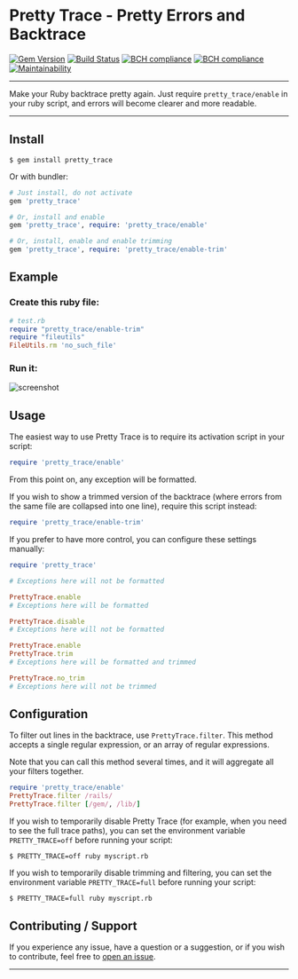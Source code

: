 Pretty Trace - Pretty Errors and Backtrace
==================================================

[![Gem Version](https://badge.fury.io/rb/pretty_trace.svg)](https://badge.fury.io/rb/pretty_trace)
[![Build Status](https://travis-ci.com/DannyBen/pretty_trace.svg?branch=master)](https://travis-ci.com/DannyBen/pretty_trace)
[![BCH compliance](https://bettercodehub.com/edge/badge/DannyBen/pretty_trace?branch=master)](https://bettercodehub.com/results/DannyBen/pretty_trace)
[![BCH compliance](https://bettercodehub.com/edge/badge/MichielCuijpers/pretty_trace?branch=master)](https://bettercodehub.com/)
[![Maintainability](https://api.codeclimate.com/v1/badges/c9db6ec58ec7ac1484aa/maintainability)](https://codeclimate.com/github/DannyBen/pretty_trace/maintainability)

---

Make your Ruby backtrace pretty again. Just require `pretty_trace/enable` 
in your ruby script, and errors will become clearer and more readable.

---


Install
--------------------------------------------------

```
$ gem install pretty_trace
```

Or with bundler:

```ruby
# Just install, do not activate
gem 'pretty_trace'

# Or, install and enable
gem 'pretty_trace', require: 'pretty_trace/enable'

# Or, install, enable and enable trimming
gem 'pretty_trace', require: 'pretty_trace/enable-trim'
```


Example
--------------------------------------------------

### Create this ruby file:

```ruby
# test.rb
require "pretty_trace/enable-trim"
require "fileutils"
FileUtils.rm 'no_such_file'
```

### Run it:

![screenshot](/screenshot.gif)


Usage
--------------------------------------------------

The easiest way to use Pretty Trace is to require its activation script in
your script:

```ruby
require 'pretty_trace/enable'
```

From this point on, any exception will be formatted.

If you wish to show a trimmed version of the backtrace (where errors from the
same file are collapsed into one line), require this script instead:

```ruby
require 'pretty_trace/enable-trim'
```

If you prefer to have more control, you can configure these settings 
manually:

```ruby
require 'pretty_trace'

# Exceptions here will not be formatted

PrettyTrace.enable
# Exceptions here will be formatted

PrettyTrace.disable
# Exceptions here will not be formatted

PrettyTrace.enable
PrettyTrace.trim
# Exceptions here will be formatted and trimmed

PrettyTrace.no_trim
# Exceptions here will not be trimmed
```


Configuration
--------------------------------------------------

To filter out lines in the backtrace, use `PrettyTrace.filter`. This method
accepts a single regular expression, or an array of regular expressions.

Note that you can call this method several times, and it will aggregate all
your filters together.

```ruby
require 'pretty_trace/enable'
PrettyTrace.filter /rails/
PrettyTrace.filter [/gem/, /lib/]
```

If you wish to temporarily disable Pretty Trace (for example, when you need 
to see the full trace paths), you can set the environment variable 
`PRETTY_TRACE=off` before running your script:

```
$ PRETTY_TRACE=off ruby myscript.rb
```

If you wish to temporarily disable trimming and filtering, you can set the
environment variable `PRETTY_TRACE=full` before running your script:

```
$ PRETTY_TRACE=full ruby myscript.rb
```


Contributing / Support
--------------------------------------------------

If you experience any issue, have a question or a suggestion, or if you wish
to contribute, feel free to [open an issue][issues].

---

[issues]: https://github.com/DannyBen/pretty_trace/issues
